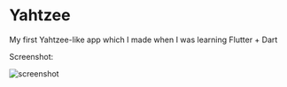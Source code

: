 # Yahtzee

My first Yahtzee-like app which I made when I was learning Flutter + Dart

Screenshot:

![screenshot](https://raw.github.com/vtomic85/yahtzee/master/images/screenshot.png)